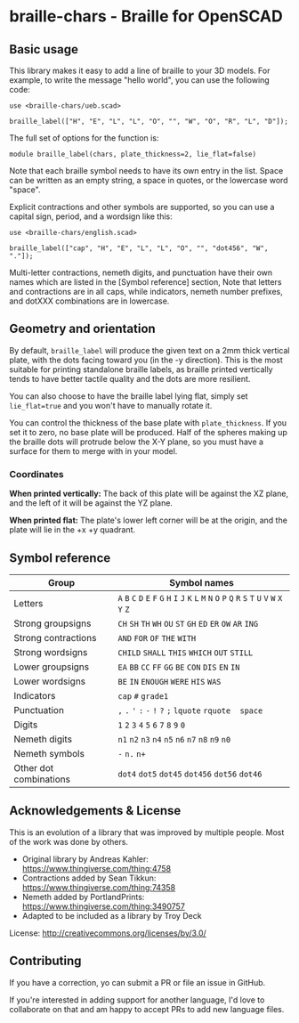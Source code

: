 # braille-chars - Braille for OpenSCAD

## Basic usage

This library makes it easy to add a line of braille to your 3D models.
For example, to write the message "hello world", you can use
the following code:

```
use <braille-chars/ueb.scad>

braille_label(["H", "E", "L", "L", "O", "", "W", "O", "R", "L", "D"]);
```

The full set of options for the function is:
```
module braille_label(chars, plate_thickness=2, lie_flat=false)
```

Note that each braille symbol needs to have its own entry in the list.
Space can be written as an empty string, a space in quotes, or the
lowercase word "space".

Explicit contractions and other symbols are supported, so you can use
a capital sign, period, and a wordsign like this:

```
use <braille-chars/english.scad>

braille_label(["cap", "H", "E", "L", "L", "O", "", "dot456", "W", "."]);
```

Multi-letter contractions, nemeth digits, and punctuation have their own
names which are listed in the [Symbol reference] section, Note that letters and
contractions are in all caps, while indicators, nemeth number prefixes, and
dotXXX combinations are in lowercase.

## Geometry and orientation
By default, `braille_label` will produce the given text on a 2mm thick
vertical plate, with the dots facing toward you (in the -y direction).
This is the most suitable for printing standalone braille labels, as
braille printed vertically tends to have better tactile quality and
the dots are more resilient.

You can also choose to have the braille label lying flat, simply
set `lie_flat=true` and you won't have to manually rotate it.

You can control the thickness of the base plate with `plate_thickness`.
If you set it to zero, no base plate will be produced. Half of the spheres
making up the braille dots will protrude below the X-Y plane, so you must
have a surface for them to merge with in your model.

### Coordinates
**When printed vertically:**
The back of this plate will be against the XZ plane, and the left of it
will be against the YZ plane.

**When printed flat:**
The plate's lower left corner will be at the origin, and the plate will lie in
the +x +y quadrant.

## Symbol reference
|Group | Symbol names
|------|----------------
Letters |`A` `B` `C` `D` `E` `F` `G` `H` `I` `J` `K` `L` `M` `N` `O` `P` `Q` `R` `S` `T` `U` `V` `W` `X` `Y` `Z` 
Strong groupsigns |`CH` `SH` `TH` `WH` `OU` `ST` `GH` `ED` `ER` `OW` `AR` `ING` 
Strong contractions |`AND` `FOR` `OF` `THE` `WITH` 
Strong wordsigns |`CHILD` `SHALL` `THIS` `WHICH` `OUT` `STILL` 
Lower groupsigns |`EA` `BB` `CC` `FF` `GG` `BE` `CON` `DIS` `EN` `IN` 
Lower wordsigns |`BE` `IN` `ENOUGH` `WERE` `HIS` `WAS` 
Indicators |`cap` `#` `grade1` 
Punctuation |`,` `.` `'` `:` `-` `!` `?` `;` `lquote` `rquote` ` ` `space` 
Digits |`1` `2` `3` `4` `5` `6` `7` `8` `9` `0` 
Nemeth digits |`n1` `n2` `n3` `n4` `n5` `n6` `n7` `n8` `n9` `n0` 
Nemeth symbols |`-` `n.` `n+` 
Other dot combinations |`dot4` `dot5` `dot45` `dot456` `dot56` `dot46` 

## Acknowledgements & License
This is an evolution of a library that was improved by multiple people.
Most of the work was done by others.

- Original library by Andreas Kahler: https://www.thingiverse.com/thing:4758
- Contractions added by Sean Tikkun: https://www.thingiverse.com/thing:74358
- Nemeth added by PortlandPrints: https://www.thingiverse.com/thing:3490757
- Adapted to be included as a library by Troy Deck

License: http://creativecommons.org/licenses/by/3.0/

## Contributing
If you have a correction, yo can submit a PR or file an issue in GitHub.

If you're interested in adding support for another language, I'd love to collaborate on that and am happy to accept PRs to add new language files.

